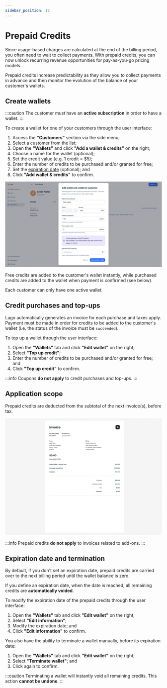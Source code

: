```yaml
---
sidebar_position: 12
---
```


# Prepaid Credits
Since usage-based charges are calculated at the end of the billing period, you often need to wait to collect payments. With prepaid credits, you can now unlock recurring revenue opportunities for pay-as-you-go pricing models.

Prepaid credits increase predictability as they allow you to collect payments in advance and then monitor the evolution of the balance of your customer's wallets.

## Create wallets
:::caution
The customer must have an **active subscription** in order to have a wallet.
:::

To create a wallet for one of your customers through the user interface:
1. Access the **"Customers"** section via the side menu;
2. Select a customer from the list;
3. Open the **"Wallets"** and click **"Add a wallet & credits"** on the right;
4. Choose a name for the wallet (optional);
5. Set the credit value (e.g. 1 credit = $5);
6. Enter the number of credits to be purchased and/or granted for free;
7. Set the [expiration date](#expiration-date-and-termination) (optional); and
8. Click **"Add wallet & credits"** to confirm.

![Creation of a wallet via the user interface](../../static/img/new-wallet.png)

Free credits are added to the customer's wallet instantly, while purchased credits are added to the wallet when payment is confirmed (see below).

Each customer can only have one active wallet.

## Credit purchases and top-ups
Lago automatically generates an invoice for each purchase and taxes apply. Payment must be made in order for credits to be added to the customer's wallet (i.e. the status of the invoice must be `succeeded`).

To top up a wallet through the user interface:
1. Open the **"Wallets"** tab and click **"Edit wallet"** on the right;
2. Select **"Top up credit"**;
3. Enter the number of credits to be purchased and/or granted for free; and
4. Click **"Top up credit"** to confirm.

:::info
Coupons **do not apply** to credit purchases and top-ups.
:::

## Application scope
Prepaid credits are deducted from the subtotal of the next invoice(s), before tax.

![Invoice paid with prepaid credits](../../static/img/invoice-prepaid-credits.png)

:::info
Prepaid credits **do not apply** to invoices related to add-ons.
:::

## Expiration date and termination
By default, if you don't set an expiration date, prepaid credits are carried over to the next billing period until the wallet balance is zero.

If you define an expiration date, when the date is reached, all remaining credits are **automatically voided**.

To modify the expiration date of the prepaid credits through the user interface:
1. Open the **"Wallets"** tab and click **"Edit wallet"** on the right;
2. Select **"Edit information"**;
3. Modify the expiration date; and
4. Click **"Edit information"** to confirm.

You also have the ability to terminate a wallet manually, before its expiration date:
1. Open the **"Wallets"** tab and click **"Edit wallet"** on the right;
2. Select **"Terminate wallet"**; and
3. Click again to confirm.

:::caution
Terminating a wallet will instantly void all remaining credits. This action **cannot be undone**.
:::